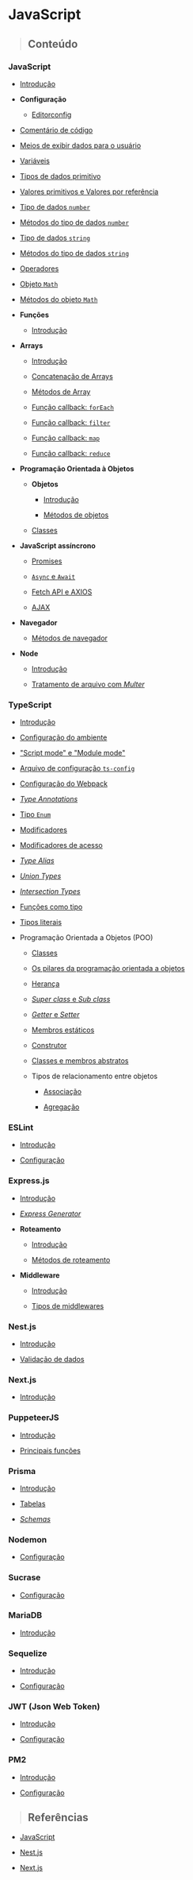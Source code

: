 # JavaScript

> ## **Conteúdo**

### JavaScript

- [Introdução](./introducao.md)

- **Configuração**

  - [Editorconfig](./editorconfig.md)

- [Comentário de código](./core/code-comments.md)

- [Meios de exibir dados para o usuário](./core/meios-de-exibir-dados-para-o-usuario.md)

- [Variáveis](./core/variables.md)

- [Tipos de dados primitivo](./core/primitive-data-types.md)

- [Valores primitivos e Valores por referência](./core/primitive-and-reference-values.md)

- [Tipo de dados `number`](./core/number.md)

- [Métodos do tipo de dados `number`](./core/number-methods.md)

- [Tipo de dados `string`](./core/string.md)

- [Métodos do tipo de dados `string`](./core/string-methods.md)

- [Operadores](./core/operators.md)

- [Objeto `Math`](./core/math.md)

- [Métodos do objeto `Math`](./core/math-methods.md)

- **Funções**

  - [Introdução](./core/functions/introduction.md)

- **Arrays**

  - [Introdução](./core/arrays/introduction.md)

  - [Concatenação de Arrays](./core/arrays/arrays-concatenation.md)

  - [Métodos de Array](./core/arrays/array-methods.md)

  - [Função callback: `forEach`](./core/arrays/foreach-callback-function.md)

  - [Função callback: `filter`](./core/arrays/filter-callback-function.md)

  - [Função callback: `map`](./core/arrays/map-callback-function.md)

  - [Função callback: `reduce`](./core/arrays/reduce-callback-function.md)

- **Programação Orientada à Objetos**

  - **Objetos**

    - [Introdução](./core/poo/objects/introduction.md)

    - [Métodos de objetos](./core/poo/objects/object-methods.md)

  - [Classes](./core/poo/classes.md)

- **JavaScript assíncrono**

  - [Promises](./core/asynchronous/promises.md)

  - [`Async` e `Await`](./core/asynchronous/async-and-await.md)

  - [Fetch API e AXIOS](./core/asynchronous/fetch-api-and-axios.md)

  - [AJAX](./core/asynchronous/ajax.md)

- **Navegador**

  - [Métodos de navegador](./core/browser/browser-methods.md)

- **Node**

  - [Introdução](./node/introduction.md)

  - [Tratamento de arquivo com _Multer_](./node/file-handling-multer.md)

### TypeScript

- [Introdução](./typescript/introduction.md)

- [Configuração do ambiente](./typescript/environment-configuration.md)

- ["Script mode" e "Module mode"](./typescript/script-mode-e-module-mode.md)

- [Arquivo de configuração `ts-config`](./typescript/tsconfig.md)

- [Configuração do Webpack](./typescript/webpack-configuration.md)

- [_Type Annotations_](./typescript/type-annotations.md)

- [Tipo `Enum`](./typescript/enum-type.md)

- [Modificadores](./typescript/modifiers.md)

- [Modificadores de acesso](./typescript/access-modifiers.md)

- [_Type Alias_](./typescript/type-alias.md)

- [_Union Types_](./typescript/union-types.md)

- [_Intersection Types_](./typescript/intersection-types.md)

- [Funções como tipo](./typescript/function-as-type.md)

- [Tipos literais](./typescript/literal-types.md)

- Programação Orientada a Objetos (POO)

  - [Classes](./typescript/poo/classes.md)

  - [Os pilares da programação orientada a objetos](./typescript/poo/the-pillars-of-object-oriented-programming.md)

  - [Herança](./typescript/poo/inheritance.md)

  - [_Super class_ e _Sub class_](./typescript/poo/super-class-and-sub-class.md)

  - [_Getter_ e _Setter_](./typescript/poo/getter-and-setter.md)

  - [Membros estáticos](./typescript/poo/static-members.md)

  - [Construtor](./typescript/poo/constructor.md)

  - [Classes e membros abstratos](./typescript/poo/abstract-classes-and-members.md)

  - Tipos de relacionamento entre objetos

    - [Associação](./typescript/poo/object-relationship-types/association.md)

    - [Agregação](./typescript/poo/object-relationship-types/aggregation.md)

### ESLint

- [Introdução](./frameworks/eslint/introduction.md)

- [Configuração](./frameworks/eslint/configuration.md)

### Express.js

- [Introdução](./frameworks/expressjs/introduction.md)

- [_Express Generator_](./frameworks/expressjs/express.generator.md)

- **Roteamento**

  - [Introdução](./frameworks/expressjs/routing-introduction.md)

  - [Métodos de roteamento](./frameworks/expressjs/routing-methods.md)

- **Middleware**

  - [Introdução](./frameworks/expressjs/middlewares-introduction.md)

  - [Tipos de middlewares](./frameworks/expressjs/middleware-types.md)

### Nest.js

- [Introdução](./frameworks/nestjs/introduction.md)

- [Validação de dados](./frameworks/nestjs//data-validation.md)

### Next.js

- [Introdução](./frameworks/nextjs/introduction.md)

### PuppeteerJS

- [Introdução](./frameworks/puppeteerjs/introduction.md)

- [Principais funções](./frameworks/puppeteerjs/functions.md)

### Prisma

- [Introdução](./frameworks/prisma/introduction.md)

- [Tabelas](./frameworks/prisma/tables.md)

- [_Schemas_](./frameworks/prisma/schemas.md)

### Nodemon

- [Configuração](./frameworks/nodemon/configuration.md)

### Sucrase

- [Configuração](./frameworks/nodemon/configuration.md)

### MariaDB

- [Introdução](./frameworks/mariadb/introduction.md)

### Sequelize

- [Introdução](./frameworks/sequelize/introduction.md)

- [Configuração](./frameworks/sequelize/configuration.md)

### JWT (Json Web Token)

- [Introdução](./frameworks/jwt/introduction.md)

- [Configuração](./frameworks/jwt/configuration.md)

### PM2

- [Introdução](./frameworks/pm2/introduction.md)

- [Configuração](./frameworks/pm2/configuration.md)

> ## **Referências**

- [JavaScript](./references.md)

- [Nest.js](./frameworks/nestjs/references.md)

- [Next.js](./frameworks/nextjs/references.md)
